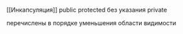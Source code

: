 
[[Инкапсуляция]]
public
protected
без указания
private

перечислены в порядке уменьшения области видимости